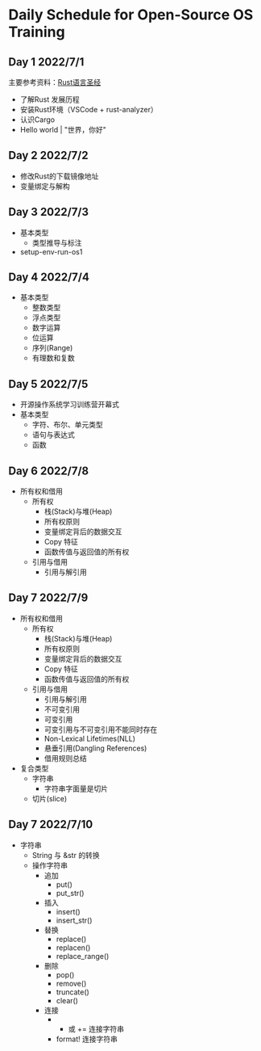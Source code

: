 # Daily Schedule for Open-Source OS Training

## Day 1 2022/7/1

主要参考资料：[Rust语言圣经](https://course.rs/about-book.html)

- 了解Rust 发展历程
- 安装Rust环境（VSCode + rust-analyzer）
- 认识Cargo
- Hello world | "世界，你好"


## Day 2 2022/7/2

- 修改Rust的下载镜像地址
- 变量绑定与解构


## Day 3 2022/7/3

- 基本类型
    - 类型推导与标注
- setup-env-run-os1


## Day 4 2022/7/4

- 基本类型
    - 整数类型
    - 浮点类型
    - 数字运算
    - 位运算
    - 序列(Range)
    - 有理数和复数

## Day 5 2022/7/5

- 开源操作系统学习训练营开幕式
- 基本类型
    - 字符、布尔、单元类型
    - 语句与表达式
    - 函数

## Day 6 2022/7/8
- 所有权和借用
    - 所有权
        - 栈(Stack)与堆(Heap)
        - 所有权原则
        - 变量绑定背后的数据交互
        - Copy 特征  
        - 函数传值与返回值的所有权 
    - 引用与借用
        - 引用与解引用

## Day 7 2022/7/9
- 所有权和借用
    - 所有权
        - 栈(Stack)与堆(Heap)
        - 所有权原则
        - 变量绑定背后的数据交互
        - Copy 特征  
        - 函数传值与返回值的所有权 
    - 引用与借用
        - 引用与解引用
        - 不可变引用
        - 可变引用
        - 可变引用与不可变引用不能同时存在
        - Non-Lexical Lifetimes(NLL)
        - 悬垂引用(Dangling References)
        - 借用规则总结
- 复合类型
    - 字符串
        - 字符串字面量是切片
    - 切片(slice)

## Day 7 2022/7/10
- 字符串
    - String 与 &str 的转换
    - 操作字符串
        - 追加
            - put()
            - put_str()
        - 插入
            - insert()
            - insert_str()
        - 替换
            - replace()
            - replacen()
            - replace_range()
        - 删除
            - pop()
            - remove()
            - truncate()
            - clear()
        - 连接
            - + 或 += 连接字符串
            - format! 连接字符串
        
    